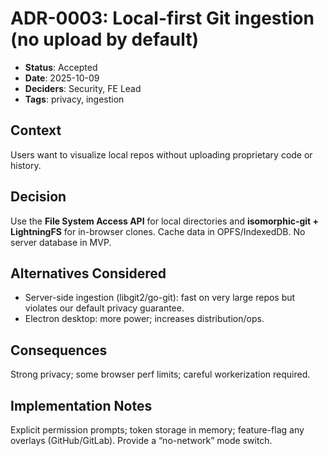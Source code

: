 # ADR-0003: Local-first Git ingestion (no upload by default)

- **Status**: Accepted
- **Date**: 2025-10-09
- **Deciders**: Security, FE Lead
- **Tags**: privacy, ingestion

## Context
Users want to visualize local repos without uploading proprietary code or history.

## Decision
Use the **File System Access API** for local directories and **isomorphic-git + LightningFS** for in-browser clones. Cache data in OPFS/IndexedDB. No server database in MVP.

## Alternatives Considered
- Server-side ingestion (libgit2/go-git): fast on very large repos but violates our default privacy guarantee.
- Electron desktop: more power; increases distribution/ops.

## Consequences
Strong privacy; some browser perf limits; careful workerization required.

## Implementation Notes
Explicit permission prompts; token storage in memory; feature-flag any overlays (GitHub/GitLab). Provide a “no-network” mode switch.
